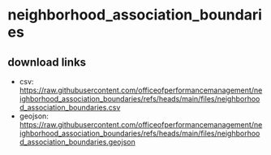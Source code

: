 # neighborhood_association_boundaries

## download links
- csv: https://raw.githubusercontent.com/officeofperformancemanagement/neighborhood_association_boundaries/refs/heads/main/files/neighborhood_association_boundaries.csv
- geojson: https://raw.githubusercontent.com/officeofperformancemanagement/neighborhood_association_boundaries/refs/heads/main/files/neighborhood_association_boundaries.geojson

